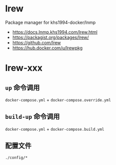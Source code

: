 # lrew

Package manager for khs1994-docker/lnmp

* https://docs.lnmp.khs1994.com/lrew.html
* https://packagist.org/packages/lrew/
* https://github.com/lrew
* https://hub.docker.com/u/lrewpkg

# lrew-xxx

## `up` 命令调用

`docker-compose.yml` + `docker-compose.override.yml`

## `build-up` 命令调用

`docker-compose.yml` + `docker-compose.build.yml`

## 配置文件

`./config/*`
